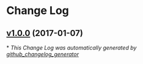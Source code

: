 # Change Log

## [v1.0.0](https://github.com/pendo324/JukeDiscord/tree/v1.0.0) (2017-01-07)


\* *This Change Log was automatically generated by [github_changelog_generator](https://github.com/skywinder/Github-Changelog-Generator)*